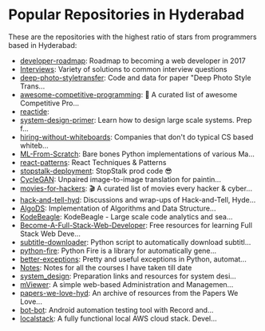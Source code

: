 # Popular Repositories in Hyderabad

These are the repositories with the highest ratio of stars from programmers based in Hyderabad:

- [developer-roadmap](https://github.com/kamranahmedse/developer-roadmap): Roadmap to becoming a web developer in 2017
- [Interviews](https://github.com/kdn251/Interviews): Variety of solutions to common interview questions
- [deep-photo-styletransfer](https://github.com/luanfujun/deep-photo-styletransfer): Code and data for paper "Deep Photo Style Trans...
- [awesome-competitive-programming](https://github.com/lnishan/awesome-competitive-programming): :gem: A curated list of awesome Competitive Pro...
- [reactide](https://github.com/reactide/reactide): 
- [system-design-primer](https://github.com/donnemartin/system-design-primer): Learn how to design large scale systems. Prep f...
- [hiring-without-whiteboards](https://github.com/poteto/hiring-without-whiteboards): Companies that don't do typical CS based whiteb...
- [ML-From-Scratch](https://github.com/eriklindernoren/ML-From-Scratch): Bare bones Python implementations of various Ma...
- [react-patterns](https://github.com/vasanthk/react-patterns): React Techniques & Patterns 
- [stopstalk-deployment](https://github.com/stopstalk/stopstalk-deployment): StopStalk prod code :sunglasses:
- [CycleGAN](https://github.com/junyanz/CycleGAN): Unpaired image-to-image translation for paintin...
- [movies-for-hackers](https://github.com/k4m4/movies-for-hackers): 🎬 A curated list of movies every hacker & cyber...
- [hack-and-tell-hyd](https://github.com/punchagan/hack-and-tell-hyd): Discussions and wrap-ups of Hack-and-Tell, Hyde...
- [AlgoDS](https://github.com/sherxon/AlgoDS): Implementation of Algorithms and Data Structure...
- [KodeBeagle](https://github.com/Imaginea/KodeBeagle): KodeBeagle - Large scale code analytics and sea...
- [Become-A-Full-Stack-Web-Developer](https://github.com/bmorelli25/Become-A-Full-Stack-Web-Developer): Free resources for learning Full Stack Web Deve...
- [subtitle-downloader](https://github.com/manojmj92/subtitle-downloader): Python script to automatically download subtitl...
- [python-fire](https://github.com/google/python-fire): Python Fire is a library for automatically gene...
- [better-exceptions](https://github.com/Qix-/better-exceptions): Pretty and useful exceptions in Python, automat...
- [Notes](https://github.com/erilyth/Notes): Notes for all the courses I have taken till date
- [system_design](https://github.com/shashank88/system_design): Preparation links and resources for system desi...
- [mViewer](https://github.com/Imaginea/mViewer): A simple web-based Administration and Managemen...
- [papers-we-love-hyd](https://github.com/punchagan/papers-we-love-hyd): An archive of resources from the Papers We Love...
- [bot-bot](https://github.com/Imaginea/bot-bot): Android automation testing tool with Record and...
- [localstack](https://github.com/atlassian/localstack): A fully functional local AWS cloud stack. Devel...
